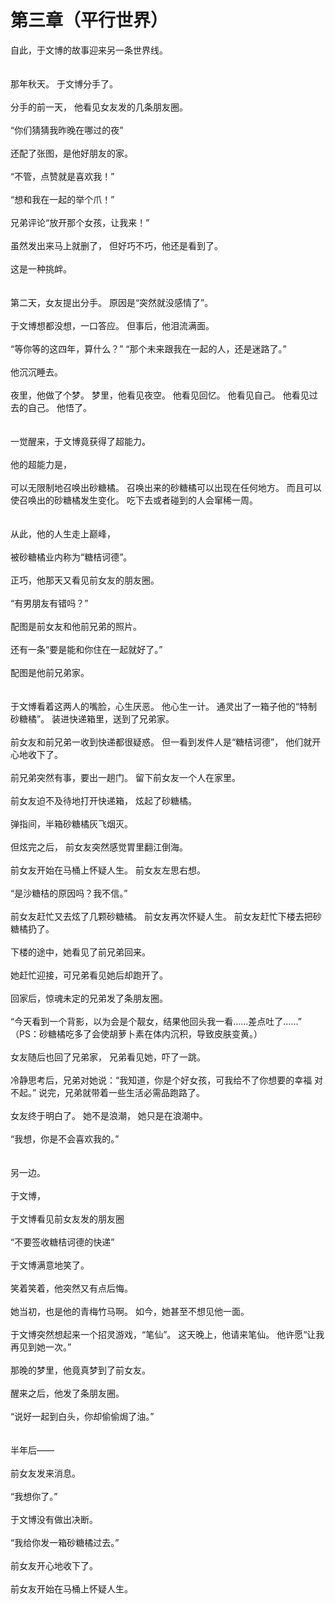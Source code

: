 # 第三章（平行世界）

自此，于文博的故事迎来另一条世界线。
<br><br><br>
那年秋天。
于文博分手了。
<br><br>
分手的前一天，
他看见女友发的几条朋友圈。
<br><br>
“你们猜猜我昨晚在哪过的夜”
<br><br>
还配了张图，是他好朋友的家。
<br><br>
“不管，点赞就是喜欢我！”
<br><br>
“想和我在一起的举个爪！”
<br><br>
兄弟评论“放开那个女孩，让我来！”
<br><br>
虽然发出来马上就删了，
但好巧不巧，他还是看到了。
<br><br>
这是一种挑衅。
<br><br><br>
第二天，女友提出分手。
原因是“突然就没感情了”。
<br><br>
于文博想都没想，一口答应。
但事后，他泪流满面。
<br><br>
“等你等的这四年，算什么？”
“那个未来跟我在一起的人，还是迷路了。”
<br><br>
他沉沉睡去。
<br><br>
夜里，他做了个梦。
梦里，他看见夜空。
他看见回忆。
他看见自己。
他看见过去的自己。
他悟了。
<br><br><br>
一觉醒来，于文博竟获得了超能力。
<br><br>
他的超能力是，
<br><br>
可以无限制地召唤出砂糖橘。
召唤出来的砂糖橘可以出现在任何地方。
而且可以使召唤出的砂糖橘发生变化。
吃下去或者碰到的人会窜稀一周。
<br><br><br>
从此，他的人生走上巅峰，
<br><br>
被砂糖橘业内称为“糖桔诃德”。
<br><br>
正巧，他那天又看见前女友的朋友圈。
<br><br>
“有男朋友有错吗？”
<br><br>
配图是前女友和他前兄弟的照片。
<br><br>
还有一条“要是能和你住在一起就好了。”
<br><br>
配图是他前兄弟家。
<br><br><br>
于文博看着这两人的嘴脸，心生厌恶。
他心生一计。
通灵出了一箱子他的“特制砂糖橘”。
装进快递箱里，送到了兄弟家。
<br><br>
前女友和前兄弟一收到快递都很疑惑。
但一看到发件人是“糖桔诃德”，
他们就开心地收下了。
<br><br>
前兄弟突然有事，要出一趟门。
留下前女友一个人在家里。
<br><br>
前女友迫不及待地打开快递箱，
炫起了砂糖橘。
<br><br>
弹指间，半箱砂糖橘灰飞烟灭。
<br><br>
但炫完之后，
前女友突然感觉胃里翻江倒海。
<br><br>
前女友开始在马桶上怀疑人生。
前女友左思右想。
<br><br>
“是沙糖桔的原因吗？我不信。”
<br><br>
前女友赶忙又去炫了几颗砂糖橘。
前女友再次怀疑人生。
前女友赶忙下楼去把砂糖橘扔了。
<br><br>
下楼的途中，她看见了前兄弟回来。
<br><br>
她赶忙迎接，可兄弟看见她后却跑开了。
<br><br>
回家后，惊魂未定的兄弟发了条朋友圈。
<br><br>
“今天看到一个背影，以为会是个靓女，结果他回头我一看……差点吐了……”
（PS：砂糖橘吃多了会使胡萝卜素在体内沉积，导致皮肤变黄。）
<br><br>
女友随后也回了兄弟家，
兄弟看见她，吓了一跳。
<br><br>
冷静思考后，兄弟对她说：“我知道，你是个好女孩，可我给不了你想要的幸福 对不起。”
说完，兄弟就带着一些生活必需品跑路了。
<br><br>
女友终于明白了。
她不是浪潮，
她只是在浪潮中。
<br><br>
“我想，你是不会喜欢我的。”
<br><br><br>
另一边。
<br><br>
于文博，
<br><br>
于文博看见前女友发的朋友圈
<br><br>
“不要签收糖桔诃德的快递”
<br><br>
于文博满意地笑了。
<br><br>
笑着笑着，他突然又有点后悔。
<br><br>
她当初，也是他的青梅竹马啊。
如今，她甚至不想见他一面。
<br><br>
于文博突然想起来一个招灵游戏，“笔仙”。
这天晚上，他请来笔仙。
他许愿“让我再见到她一次。”
<br><br>
那晚的梦里，他竟真梦到了前女友。
<br><br>
醒来之后，他发了条朋友圈。
<br><br>
“说好一起到白头，你却偷偷焗了油。”
<br><br><br>
半年后——
<br><br>
前女友发来消息。
<br><br>
“我想你了。”
<br><br>
于文博没有做出决断。
<br><br>
“我给你发一箱砂糖橘过去。”
<br><br>
前女友开心地收下了。
<br><br>
前女友开始在马桶上怀疑人生。
